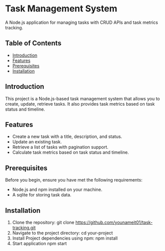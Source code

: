 # Task Management System

A Node.js application for managing tasks with CRUD APIs and task metrics tracking.

## Table of Contents

- [Introduction](#introduction)
- [Features](#features)
- [Prerequisites](#prerequisites)
- [Installation](#installation)

## Introduction

This project is a Node.js-based task management system that allows you to create, update, retrieve tasks. It also provides task metrics based on task status and timeline.

## Features

- Create a new task with a title, description, and status.
- Update an existing task.
- Retrieve a list of tasks with pagination support.
- Calculate task metrics based on task status and timeline.

## Prerequisites

Before you begin, ensure you have met the following requirements:

- Node.js and npm installed on your machine.
- A sqlite for storing task data.

## Installation

1. Clone the repository:
   git clone https://github.com/younameit01/task-tracking.git
2. Navigate to the project directory:
    cd your-project
3. Install Project dependencies using npm:
    npm install
4. Start application
    npm start
